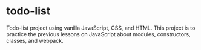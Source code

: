 # todo-list

Todo-list project using vanilla JavaScript, CSS, and HTML. This project is to practice the previous lessons on JavaScript about modules, constructors, classes, and webpack.
